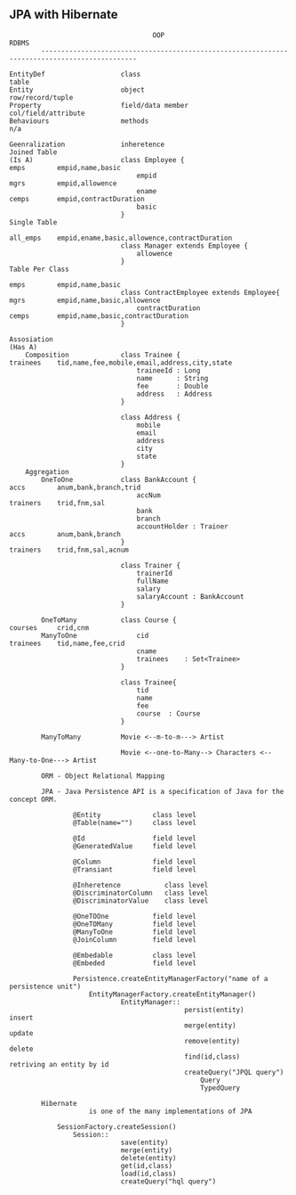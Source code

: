 JPA with Hibernate
----------------------------------------------------

                                        OOP                                 RDBMS   
            ----------------------------------------------------------------------------------------------

    EntityDef                   class                                   table
    Entity                      object                                  row/record/tuple
    Property                    field/data member                       col/field/attribute
    Behaviours                  methods                                 n/a

    Geenralization              inheretence                             Joined Table
    (Is A)                      class Employee {                        emps        empid,name,basic
                                    empid                               mgrs        empid,allowence
                                    ename                               cemps       empid,contractDuration
                                    basic
                                }                                       Single Table
                                                                        all_emps    empid,ename,basic,allowence,contractDuration
                                class Manager extends Employee {
                                    allowence
                                }                                       Table Per Class
                                                                          emps        empid,name,basic      
                                class ContractEmployee extends Employee{  mgrs        empid,name,basic,allowence
                                    contractDuration                      cemps       empid,name,basic,contractDuration
                                }

    Assosiation
    (Has A)
        Composition             class Trainee {                         trainees    tid,name,fee,mobile,email,address,city,state
                                    traineeId : Long
                                    name      : String
                                    fee       : Double
                                    address   : Address
                                }

                                class Address {
                                    mobile
                                    email
                                    address
                                    city
                                    state
                                }
        Aggregation
            OneToOne            class BankAccount {                             accs        anum,bank,branch,trid
                                    accNum                                      trainers    trid,fnm,sal
                                    bank
                                    branch
                                    accountHolder : Trainer                     accs        anum,bank,branch
                                }                                               trainers    trid,fnm,sal,acnum

                                class Trainer {
                                    trainerId
                                    fullName
                                    salary
                                    salaryAccount : BankAccount
                                }

            OneToMany           class Course {                                  courses     crid,cnm
            ManyToOne               cid                                         trainees    tid,name,fee,crid
                                    cname
                                    trainees    : Set<Trainee>
                                }

                                class Trainee{
                                    tid
                                    name
                                    fee
                                    course  : Course
                                }
            
            ManyToMany          Movie <--m-to-m---> Artist

                                Movie <--one-to-Many--> Characters <--Many-to-One---> Artist

            ORM - Object Relational Mapping

            JPA - Java Persistence API is a specification of Java for the concept ORM.
            
                    @Entity             class level
                    @Table(name="")     class level

                    @Id                 field level
                    @GeneratedValue     field level

                    @Column             field level
                    @Transiant          field level

                    @Inheretence           class level
                    @DiscriminatorColumn   class level
                    @DiscriminatorValue    class level

                    @OneTOOne           field level
                    @OneTOMany          field level
                    @ManyToOne          field level
                    @JoinColumn         field level

                    @Embedable          class level
                    @Embeded            field level

                    Persistence.createEntityManagerFactory("name of a persistence unit")
                        EntityManagerFactory.createEntityManager()
                                EntityManager::
                                                persist(entity)                     insert
                                                merge(entity)                       update
                                                remove(entity)                      delete
                                                find(id,class)                      retriving an entity by id
                                                createQuery("JPQL query")
                                                    Query
                                                    TypedQuery

            Hibernate
                        is one of the many implementations of JPA

                SessionFactory.createSession()
                    Session::
                                save(entity)
                                merge(entity)
                                delete(entity)
                                get(id,class)
                                load(id,class)
                                createQuery("hql query")